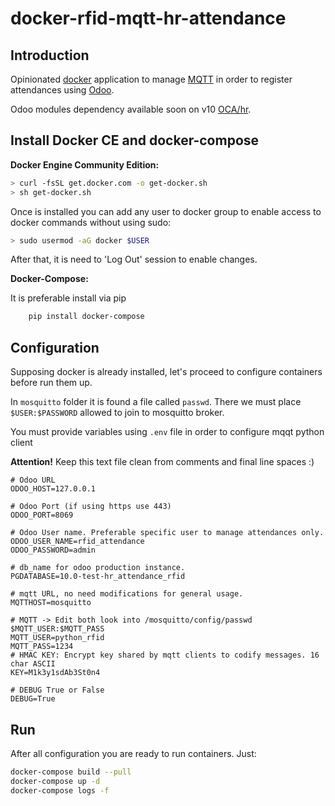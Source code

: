 # docker-rfid-mqtt-hr-attendance

## Introduction

Opinionated [docker](https://www.docker.com) application to manage
[MQTT](http://mqtt.org) in order to register attendances using
[Odoo](www.odoo.com).

Odoo modules dependency available soon on v10
[OCA/hr](https://github.com/OCA/hr).

## Install Docker CE and docker-compose

**Docker Engine Community Edition:**

```bash
> curl -fsSL get.docker.com -o get-docker.sh
> sh get-docker.sh
```

Once is installed you can add any user to docker group to enable access to
docker commands without using sudo:

```bash
> sudo usermod -aG docker $USER
```

After that, it is need to 'Log Out' session to enable changes.

**Docker-Compose:**

It is preferable install via pip

```bash
    pip install docker-compose
```

## Configuration

Supposing docker is already installed, let's proceed to configure containers
before run them up.

In ``mosquitto`` folder it is found a file called ``passwd``. There we must
place ``$USER:$PASSWORD`` allowed to join to mosquitto broker.

You must provide variables using ``.env`` file in order to configure mqqt
python client


**Attention!** Keep this text file clean from comments and final line spaces :)

```env
# Odoo URL
ODOO_HOST=127.0.0.1

# Odoo Port (if using https use 443)
ODOO_PORT=8069

# Odoo User name. Preferable specific user to manage attendances only.
ODOO_USER_NAME=rfid_attendance
ODOO_PASSWORD=admin

# db_name for odoo production instance.
PGDATABASE=10.0-test-hr_attendance_rfid

# mqtt URL, no need modifications for general usage.
MQTTHOST=mosquitto

# MQTT -> Edit both look into /mosquitto/config/passwd $MQTT_USER:$MQTT_PASS
MQTT_USER=python_rfid
MQTT_PASS=1234
# HMAC KEY: Encrypt key shared by mqtt clients to codify messages. 16 char ASCII
KEY=M1k3y1sdAb3St0n4

# DEBUG True or False
DEBUG=True
```

## Run

After all configuration you are ready to run containers. Just:

```bash
docker-compose build --pull
docker-compose up -d
docker-compose logs -f
```
